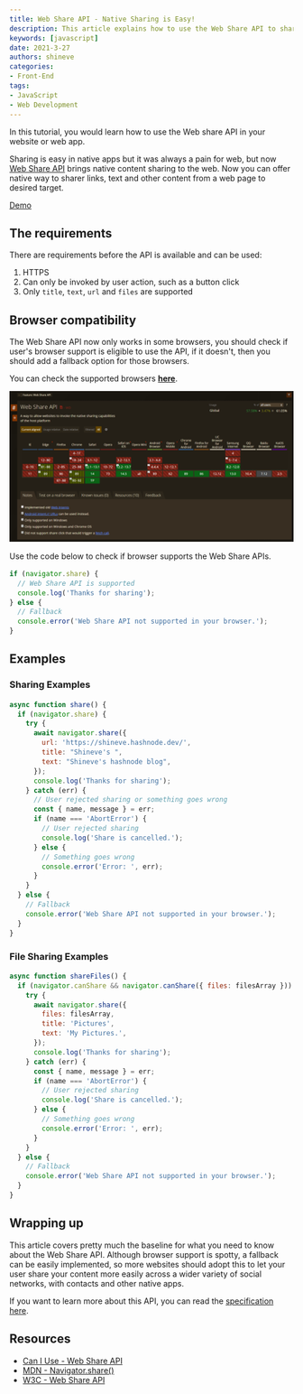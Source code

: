 ```yaml
---
title: Web Share API - Native Sharing is Easy!
description: This article explains how to use the Web Share API to share content on the web.
keywords: [javascript]
date: 2021-3-27
authors: shineve
categories:
- Front-End
tags:
- JavaScript
- Web Development
---
```


In this tutorial, you would learn how to use the Web share API in your website or web app.

Sharing is easy in native apps but it was always a pain for web, but now [Web Share API](https://w3c.github.io/web-share/) brings native content sharing to the web. Now you can offer native way to sharer links, text and other content from a web page to desired target.

[Demo](https://codepen.io/shineve/pen/bGgeWbZ)

## The requirements

There are requirements before the API is available and can be used:

1. HTTPS
2. Can only be invoked by user action, such as a button click
3. Only `title`, `text`,  `url` and `files` are supported

<!--truncate-->

## Browser compatibility

The Web Share API now only works in some browsers, you should check if user's browser support is eligible to use the API, if it doesn't, then you should add a fallback option for those browsers.

You can check the supported browsers [**here**](https://caniuse.com/web-share).

![can-i-use-web-share-api.jpg](can-i-use-web-share-api.jpg)

Use the code below to check if browser supports the Web Share APIs.

```jsx
if (navigator.share) {
  // Web Share API is supported
  console.log('Thanks for sharing');
} else {
  // Fallback
  console.error('Web Share API not supported in your browser.');
}
```

## Examples

### Sharing Examples

```jsx
async function share() {
  if (navigator.share) {
    try {
      await navigator.share({
        url: 'https://shineve.hashnode.dev/',
        title: "Shineve's ",
        text: "Shineve's hashnode blog",
      });
      console.log('Thanks for sharing');
    } catch (err) {
      // User rejected sharing or something goes wrong
      const { name, message } = err;
      if (name === 'AbortError') {
        // User rejected sharing
        console.log('Share is cancelled.');
      } else {
        // Something goes wrong
        console.error('Error: ', err);
      }
    }
  } else {
    // Fallback
    console.error('Web Share API not supported in your browser.');
  }
}
```

### File Sharing Examples

```jsx
async function shareFiles() {
  if (navigator.canShare && navigator.canShare({ files: filesArray })) {
    try {
      await navigator.share({
        files: filesArray,
        title: 'Pictures',
        text: 'My Pictures.',
      });
      console.log('Thanks for sharing');
    } catch (err) {
      const { name, message } = err;
      if (name === 'AbortError') {
        // User rejected sharing
        console.log('Share is cancelled.');
      } else {
        // Something goes wrong
        console.error('Error: ', err);
      }
    }
  } else {
    // Fallback
    console.error('Web Share API not supported in your browser.');
  }
}
```

## Wrapping up

This article covers pretty much the baseline for what you need to know about the Web Share API. Although browser support is spotty, a fallback can be easily implemented, so more websites should adopt this to let your user share your content more easily across a wider variety of social networks, with contacts and other native apps.

If you want to learn more about this API, you can read the [specification here](https://w3c.github.io/web-share/).

## Resources

* [Can I Use - Web Share API](https://caniuse.com/web-share)
* [MDN - Navigator.share()](https://developer.mozilla.org/en-US/docs/Web/API/Navigator/share)
* [W3C - Web Share API](https://w3c.github.io/web-share/)
